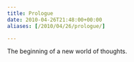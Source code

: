 ```yaml
---
title: Prologue
date: 2010-04-26T21:48:00+00:00
aliases: [/2010/04/26/prologue/]

---
```

The beginning of a new world of thoughts.
